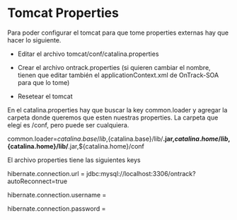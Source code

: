 # Tomcat Properties #

Para poder configurar el tomcat para que tome properties externas hay que hacer lo siguiente.

  * Editar el archivo tomcat/conf/catalina.properties

  * Crear el archivo ontrack.properties (si quieren cambiar el nombre, tienen que editar también el applicationContext.xml de OnTrack-SOA para que lo tome)

  * Resetear el tomcat


En el catalina.properties hay que buscar la key common.loader y agregar la carpeta donde queremos que esten nuestras properties. La carpeta que elegí es /conf, pero puede ser cualquiera.

common.loader=${catalina.base}/lib,${catalina.base}/lib/**.jar,${catalina.home}/lib,${catalina.home}/lib/**.jar,${catalina.home}/conf


El archivo properties tiene las siguientes keys

hibernate.connection.url = jdbc:mysql://localhost:3306/ontrack?autoReconnect=true

hibernate.connection.username = 

hibernate.connection.password = 